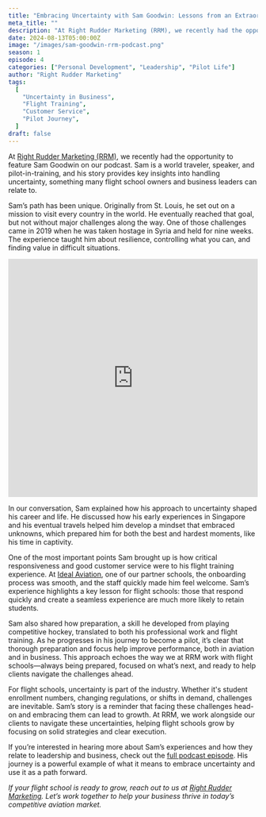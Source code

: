 ```yaml
---
title: "Embracing Uncertainty with Sam Goodwin: Lessons from an Extraordinary Journey"
meta_title: ""
description: "At Right Rudder Marketing (RRM), we recently had the opportunity to feature Sam Goodwin on our podcast. Sam is a world traveler, speaker, and pilot-in-training, and his story provides key insights into handling uncertainty, something many flight school owners and business leaders can relate to."
date: 2024-08-13T05:00:00Z
image: "/images/sam-goodwin-rrm-podcast.png"
season: 1
episode: 4
categories: ["Personal Development", "Leadership", "Pilot Life"]
author: "Right Rudder Marketing"
tags:
  [
    "Uncertainty in Business",
    "Flight Training",
    "Customer Service",
    "Pilot Journey",
  ]
draft: false
---
```


At [Right Rudder Marketing (RRM)](https://rightruddermarketing.com/schedule-call), we recently had the opportunity to feature Sam Goodwin on our podcast. Sam is a world traveler, speaker, and pilot-in-training, and his story provides key insights into handling uncertainty, something many flight school owners and business leaders can relate to.

Sam’s path has been unique. Originally from St. Louis, he set out on a mission to visit every country in the world. He eventually reached that goal, but not without major challenges along the way. One of those challenges came in 2019 when he was taken hostage in Syria and held for nine weeks. The experience taught him about resilience, controlling what you can, and finding value in difficult situations.

<iframe width="100%" height="480" src="https://www.youtube.com/embed/pu43JUZUTHs?si=VYX2TSL4LbCaGaeq" title="YouTube video player" frameborder="0" allow="accelerometer; autoplay; clipboard-write; encrypted-media; gyroscope; picture-in-picture; web-share" referrerpolicy="strict-origin-when-cross-origin" allowfullscreen></iframe>

In our conversation, Sam explained how his approach to uncertainty shaped his career and life. He discussed how his early experiences in Singapore and his eventual travels helped him develop a mindset that embraced unknowns, which prepared him for both the best and hardest moments, like his time in captivity.

One of the most important points Sam brought up is how critical responsiveness and good customer service were to his flight training experience. At [Ideal Aviation](https://idealaviationstl.com/), one of our partner schools, the onboarding process was smooth, and the staff quickly made him feel welcome. Sam’s experience highlights a key lesson for flight schools: those that respond quickly and create a seamless experience are much more likely to retain students.

Sam also shared how preparation, a skill he developed from playing competitive hockey, translated to both his professional work and flight training. As he progresses in his journey to become a pilot, it’s clear that thorough preparation and focus help improve performance, both in aviation and in business. This approach echoes the way we at RRM work with flight schools—always being prepared, focused on what’s next, and ready to help clients navigate the challenges ahead.

For flight schools, uncertainty is part of the industry. Whether it's student enrollment numbers, changing regulations, or shifts in demand, challenges are inevitable. Sam’s story is a reminder that facing these challenges head-on and embracing them can lead to growth. At RRM, we work alongside our clients to navigate these uncertainties, helping flight schools grow by focusing on solid strategies and clear execution.

If you’re interested in hearing more about Sam’s experiences and how they relate to leadership and business, check out the [full podcast episode](https://youtu.be/pu43JUZUTHs?feature=shared). His journey is a powerful example of what it means to embrace uncertainty and use it as a path forward.

_If your flight school is ready to grow, reach out to us at [Right Rudder Marketing](https://rightruddermarketing.com/schedule-call). Let’s work together to help your business thrive in today’s competitive aviation market._
